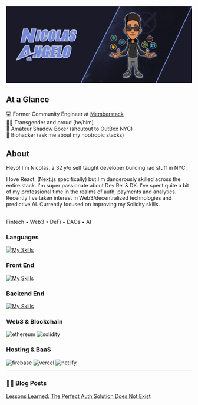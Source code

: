 ![a building](https://github.com/nicolas-angelo/nicolas-angelo/raw/main/nicolas-angelo.jpg)

## At a Glance
💻 Former Community Engineer at [Memberstack](https://www.memberstack.com/for/developers)
<br />
🏳️‍⚧️ Transgender and proud (he/him)
<br />
🥊 Amateur Shadow Boxer (shoutout to OutBox NYC)
<br />
💊 Biohacker (ask me about my nootropic stacks)


## About

Heyo! I'm Nicolas, a 32 y/o self taught developer building rad stuff in NYC.

I love React, (Next.js specifically) but I'm dangerously skilled across the entire stack.
I'm super passionate about Dev Rel & DX. I've spent quite a bit of my professional time in the realms of auth, payments and analytics.
Recently I've taken interest in Web3/decentralized technologies and predictive AI. Currently focused on improving my Solidity skills.

<br />
Fintech • Web3 • DeFi • DAOs • AI 
<br />

### Languages
[![My Skills](https://skillicons.dev/icons?i=js,ts,solidity&perline=3)](https://skillicons.dev)

### Front End
[![My Skills](https://skillicons.dev/icons?i=nextjs,react,tailwind,vue,html,css&perline=6)](https://skillicons.dev)

### Backend End
[![My Skills](https://skillicons.dev/icons?i=nodejs,express,postgres,graphql,apollo,prisma&perline=6)](https://skillicons.dev)

### Web3 & Blockchain
![ethereum](https://img.shields.io/badge/Ethereum-3C3C3D?style=for-the-badge&logo=ethereum&logoColor=white)
![solidity](https://img.shields.io/badge/Solidity-363636?style=for-the-badge&logo=solidity&logoColor=white)

### Hosting & BaaS
![firebase](https://img.shields.io/badge/Firebase-ffaa00?style=for-the-badge&logo=Firebase&logoColor=white)
![vercel](https://img.shields.io/badge/Vercel-000000?style=for-the-badge&logo=Vercel&logoColor=white)
![netlify](https://img.shields.io/badge/Netlify-00C7B7?style=for-the-badge&logo=netlify&logoColor=white)

---

### ✍🏽 Blog Posts
[Lessons Learned: The Perfect Auth Solution Does Not Exist](https://www.memberstack.com/blog/perfect-authentication-solution)
